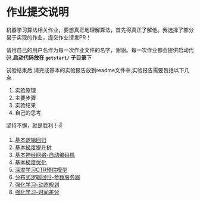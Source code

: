 # 作业提交说明
机器学习算法相关作业，要想真正地理解算法，首先得真正了解他。我选择了部分易于实现的作业，提交作业请发PR！

请用自己的用户名作为每一次作业文件的名字，谢谢。每一次作业都会提供启动代码,**启动代码放在 `getstart/` 子目录下**

试验结束后,请完成基本的实验报告放到readme文件中,实验报告需要包括以下几点

1. 实验原理
2. 主要步骤
3. 实验结果
4. 自己的思考


坚持不懈，就是胜利！✌️

1. [基本逻辑回归](basic-lr/)
2. [基本梯度提升树](basic-gbdt/)
3. [基本神经网络-自动编码机](basic-keras/)
4. [基本梯度优化](basic-optimization/)
5. [深度学习CTR预估模型](deep-ctr/)
6. [分布式逻辑回归-参数服务器](distribute-lr/)
7. [强化学习-动态规划](/rl-dynamic-programming/)
8. [强化学习-时间差分](/rl-mc-td-learning/)
